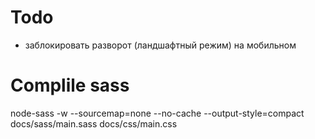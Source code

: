
# Todo
- заблокировать разворот (ландшафтный режим) на мобильном

# Complile sass
node-sass -w --sourcemap=none --no-cache --output-style=compact docs/sass/main.sass docs/css/main.css